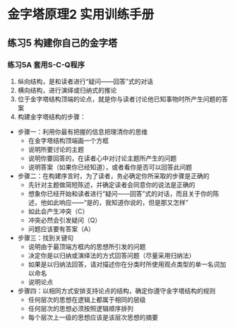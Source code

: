# 金字塔原理2 实用训练手册

## 练习5 构建你自己的金字塔
### 练习5A 套用S-C-Q程序
1. 纵向结构，是和读者进行“疑问——回答”式的对话
2. 横向结构，进行演绎或归纳式的推论
3. 位于金字塔结构顶端的论点，就是你与读者讨论他已知事物时所产生问题的答案
4. 构建金字塔结构的步骤：
- 步骤一：利用你最有把握的信息把理清你的思维
    - 在金字塔结构顶端画一个方框
    - 说明所要讨论的主题
    - 说明你要回答的，在读者心中对讨论主题所产生的问题
    - 说明答案（如果你已经知道），或者看你是否可以回答此问题
- 步骤二：在构建序言时，为了读者，务必确定你所采取的步骤是正确的
    - 先针对主题做简短陈述，并确定读者会同意你的说法是正确的
    - 想象你已经开始和读者进行“疑问——回答”式的对话，而且关于你的陈述，他如此响应——“是的，我知道你说的，但是那又怎样”
    - 如此会产生冲突（C）
    - 冲突必然会引发疑问（Q）
    - 问题应该要有答案（A）
- 步骤三：找到关键句
    - 说明由于最顶端方框内的思想所引发的问题
    - 决定你是以归纳或演绎法的方式回答问题（尽量采用归纳法）
    - 如果是以归纳法回答，请对描述你在分类时所使用观点类型的单一名词加以命名
    - 说明论点
- 步骤四：以相同方式安排支持论点的结构，确定你遵守金字塔结构的规则
    - 任何层次的思想在逻辑上都属于相同的层级
    - 任何层次的思想必须按照逻辑顺序排列
    - 每个层次上一级的思想应该是该层次思想的摘要